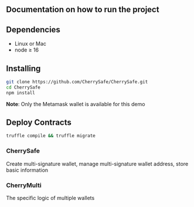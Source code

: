 ## Documentation on how to run the project

## Dependencies

- Linux or Mac
- node ≥ 16


## Installing

```bash
git clone https://github.com/CherrySafe/CherrySafe.git
cd CherrySafe
npm install
```

**Note**: Only the Metamask wallet is available for this demo


## Deploy Contracts
```bash 
truffle compile && truffle migrate
```


### CherrySafe
Create multi-signature wallet, manage multi-signature wallet address, store basic information

### CherryMulti
The specific logic of multiple wallets

